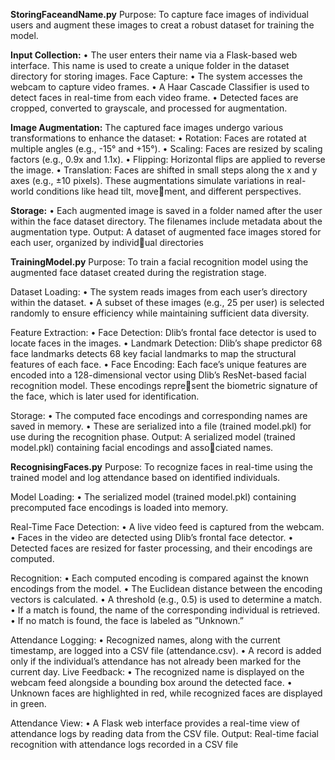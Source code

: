 **StoringFaceandName.py**
Purpose: To capture face images of individual users and augment these images to creat a robust dataset for training the model.

**Input Collection:**
• The user enters their name via a Flask-based web interface. This name is used to create a unique folder in the dataset directory for storing images.
Face Capture:
• The system accesses the webcam to capture video frames.
• A Haar Cascade Classifier is used to detect faces in real-time from each video frame.
• Detected faces are cropped, converted to grayscale, and processed for augmentation.

**Image Augmentation:**
The captured face images undergo various transformations to enhance the dataset:
• Rotation: Faces are rotated at multiple angles (e.g., -15° and +15°).
• Scaling: Faces are resized by scaling factors (e.g., 0.9x and 1.1x).
• Flipping: Horizontal flips are applied to reverse the image.
• Translation: Faces are shifted in small steps along the x and y axes (e.g., ±10 pixels).
These augmentations simulate variations in real-world conditions like head tilt, movement, and different perspectives.

**Storage:**
• Each augmented image is saved in a folder named after the user within the face dataset directory. The filenames include metadata about the augmentation type.
  Output: A dataset of augmented face images stored for each user, organized by individual directories

**TrainingModel.py**
Purpose: To train a facial recognition model using the augmented face dataset created during the registration stage.

Dataset Loading:
• The system reads images from each user’s directory within the dataset.
• A subset of these images (e.g., 25 per user) is selected randomly to ensure efficiency while maintaining sufficient data diversity.

Feature Extraction:
• Face Detection: Dlib’s frontal face detector is used to locate faces in the images.
• Landmark Detection: Dlib’s shape predictor 68 face landmarks detects 68
key facial landmarks to map the structural features of each face.
• Face Encoding: Each face’s unique features are encoded into a 128-dimensional vector using Dlib’s ResNet-based facial recognition model. These encodings represent the biometric signature of the face, which is later used for identification.

Storage:
• The computed face encodings and corresponding names are saved in memory.
• These are serialized into a file (trained model.pkl) for use during the recognition phase.
Output: A serialized model (trained model.pkl) containing facial encodings and associated names.

**RecognisingFaces.py**
Purpose: To recognize faces in real-time using the trained model and log attendance based on identified individuals.

Model Loading:
• The serialized model (trained model.pkl) containing precomputed face encodings is loaded into memory.

Real-Time Face Detection:
• A live video feed is captured from the webcam.
• Faces in the video are detected using Dlib’s frontal face detector.
• Detected faces are resized for faster processing, and their encodings are computed.

Recognition:
• Each computed encoding is compared against the known encodings from the model.
• The Euclidean distance between the encoding vectors is calculated.
• A threshold (e.g., 0.5) is used to determine a match.
• If a match is found, the name of the corresponding individual is retrieved.
• If no match is found, the face is labeled as ”Unknown.”

Attendance Logging:
• Recognized names, along with the current timestamp, are logged into a CSV file (attendance.csv).
• A record is added only if the individual’s attendance has not already been marked for the current day.
Live Feedback:
• The recognized name is displayed on the webcam feed alongside a bounding box around the detected face.
• Unknown faces are highlighted in red, while recognized faces are displayed in green.

Attendance View:
• A Flask web interface provides a real-time view of attendance logs by reading data
from the CSV file.
Output: Real-time facial recognition with attendance logs recorded in a CSV file

